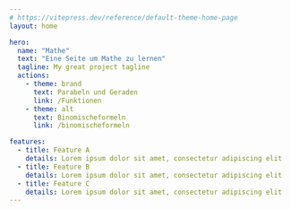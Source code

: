 ```yaml
---
# https://vitepress.dev/reference/default-theme-home-page
layout: home

hero:
  name: "Mathe"
  text: "Eine Seite um Mathe zu lernen"
  tagline: My great project tagline
  actions:
    - theme: brand
      text: Parabeln und Geraden
      link: /Funktionen
    - theme: alt
      text: Binomischeformeln
      link: /binomischeformeln

features:
  - title: Feature A
    details: Lorem ipsum dolor sit amet, consectetur adipiscing elit
  - title: Feature B
    details: Lorem ipsum dolor sit amet, consectetur adipiscing elit
  - title: Feature C
    details: Lorem ipsum dolor sit amet, consectetur adipiscing elit
---
```


